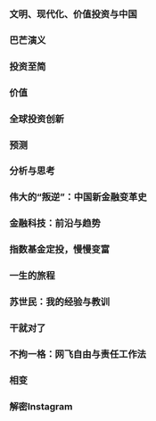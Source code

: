 ### 文明、现代化、价值投资与中国
### 巴芒演义
### 投资至简
### 价值
### 全球投资创新
### 预测
### 分析与思考
### 伟大的“叛逆”：中国新金融变革史
### 金融科技：前沿与趋势
### 指数基金定投，慢慢变富
### 一生的旅程
### 苏世民：我的经验与教训
### 干就对了
### 不拘一格：网飞自由与责任工作法
### 相变
### 解密Instagram

